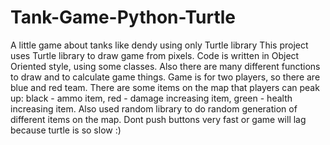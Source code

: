 # Tank-Game-Python-Turtle
A little game about tanks like dendy using only Turtle library
This project uses Turtle library to draw game from pixels. 
Code is written in Object Oriented style, using some classes. 
Also there are many different functions to draw and to calculate game things.
Game is for two players, so there are blue and red team.
There are some items on the map that players can peak up: 
black - ammo item, red - damage increasing item, green - health increasing item.
Also used random library to do random generation of different items on the map.
Dont push buttons very fast or game will lag because turtle is so slow :)
